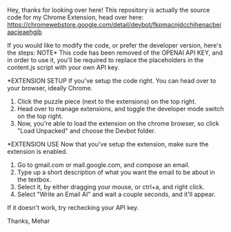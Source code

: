 Hey, thanks for looking over here!
This repository is actually the source code for my Chrome Extension, head over here: https://chromewebstore.google.com/detail/devbot/fkpmacnjdcchjhenacbeiaacjeaehgib

If you would like to modify the code, or prefer the developer version, here's the steps: 
NOTE* This code has been removed of the OPENAI API KEY, and in order to use it, you'll be required to replace the placeholders in the content.js script with your own API key. 

*EXTENSION SETUP
If you've setup the code right. You can head over to your browser, ideally Chrome.
1. Click the puzzle piece (next to the extensions) on the top right.
2. Head over to manage extensions, and toggle the developer mode switch on the top right.
3. Now, you're able to load the extension on the chrome browser, so click "Load Unpacked" and choose the Devbot folder.

*EXTENSION USE
Now that you've setup the extension, make sure the extension is enabled.
1. Go to gmail.com or mail.google.com, and compose an email.
2. Type up a short description of what you want the email to be about in the textbox.
3. Select it, by either dragging your mouse, or ctrl+a, and right click.
4. Select "Write an Email AI" and wait a couple seconds, and it'll appear.

If it doesn't work, try rechecking your API key. 

Thanks, 
Mehar

